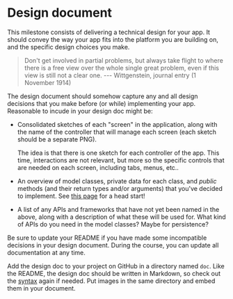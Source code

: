 # Design document

This milestone consists of delivering a technical design for your app. It
should convey the way your app fits into the platform you are building on, and
the specific design choices you make.

> Don't get involved in partial problems, but always take flight to where there is a free view over the whole single great problem, even if this view is still not a clear one. --- Wittgenstein, journal entry (1 November 1914)

The design document should somehow capture any and all design decisions that
you make before (or while) implementing your app. Reasonable to incude in your
design doc might be:

* Consolidated sketches of each "screen" in the application, along with the name of the controller that will manage each screen (each sketch should be a separate PNG).

    The idea is that there is one sketch for each controller of the app. This time, interactions are not relevant, but more so the specific controls that are needed on each screen, including tabs, menus, etc..

* An overview of model classes, private data for each class, and *public* methods (and their return types and/or arguments) that you've decided to implement. See [this page](http://www.agilemodeling.com/artifacts/classDiagram.htm) for a head start!

* A list of any APIs and frameworks that have not yet been named in the above, along with a description of what these will be used for. What kind of APIs do you need in the model classes? Maybe for persistence?

Be sure to update your README if you have made some incompatible decisions in
your design document. During the course, you can update all documentation at any time.

Add the design doc to your project on GitHub in a directory named `doc`. Like
the README, the design doc should be written in Markdown, so check out the
[syntax] again if needed. Put images in the same directory and embed them in your document.

[syntax]: http://daringfireball.net/projects/markdown/syntax
